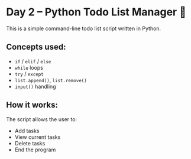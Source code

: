 # Day 2 – Python Todo List Manager 📝

This is a simple command-line todo list script written in Python.

## Concepts used:
- `if` / `elif` / `else`
- `while` loops
- `try` / `except`
- `list.append()`, `list.remove()`
- `input()` handling

## How it works:
The script allows the user to:
- Add tasks
- View current tasks
- Delete tasks
- End the program

